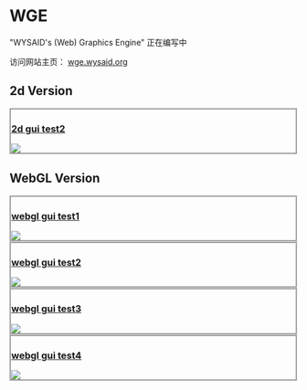 # WGE #
"WYSAID's (Web) Graphics Engine" 正在编写中

访问网站主页： <a href="http://wge.wysaid.org" target="_blank">wge.wysaid.org</a>

## 2d Version ##

<div style="border:groove">
<h3><a href="http://wge.wysaid.org/2d/gui_test/gui_test2.html" target="_blank">2d gui test2</a></h3>
<img src="http://wge.wysaid.org/screenshots/2d_gui_test2.jpg">
</div>

## WebGL Version ##
<div style="border:groove">
<h3><a href="http://wge.wysaid.org/webgl/simple_demos/gui_test.html" target="_blank">webgl gui test1</a></h3>
<img src="http://wge.wysaid.org/screenshots/webgl_gui_test1.jpg">
</div>

<div style="border:groove">
<h3><a href="http://wge.wysaid.org/webgl/simple_demos/gui_test2.html" target="_blank">webgl gui test2</a></h3>
<img src="http://wge.wysaid.org/screenshots/webgl_gui_test2.jpg">
</div>

<div style="border:groove">
<h3><a href="http://wge.wysaid.org/webgl/simple_demos/gui_test3.html" target="_blank">webgl gui test3</a></h3>
<img src="http://wge.wysaid.org/screenshots/webgl_gui_test3.jpg">
</div>

<div style="border:groove">
<h3><a href="http://wge.wysaid.org/webgl/simple_demos/gui_test4.html" target="_blank">webgl gui test4</a></h3>
<img src="http://wge.wysaid.org/screenshots/webgl_gui_test4.jpg">
</div>